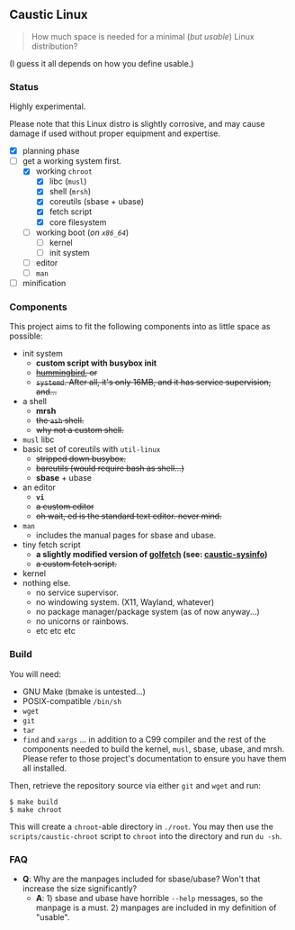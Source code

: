 ## Caustic Linux

> How much space is needed for a minimal (*but usable*) Linux distribution?

(I guess it all depends on how you define usable.)

### Status

Highly experimental.

Please note that this Linux distro is slightly corrosive, and may cause
damage if used without proper equipment and expertise.

- [x] planning phase
- [ ] get a working system first.
	- [x] working `chroot`
		- [x] libc (`musl`)
		- [x] shell (`mrsh`)
		- [x] coreutils (sbase + ubase)
		- [x] fetch script
		- [x] core filesystem
	- [ ] working boot (*on `x86_64`*)
		- [ ] kernel
		- [ ] init system
	- [ ] editor
	- [ ] `man`
- [ ] minification

### Components

This project aims to fit the following components into as little space as
possible:

- init system
	- **custom script with busybox init**
	- <s>[hummingbird](https://github.com/Sweets/hummingbird), or</s>
	- <s>`systemd`. After all, it's only 16MB, and it has service supervision, and...</s>
- a shell
	- **mrsh**
	- <s>the `ash` shell.</s>
	- <s>why not a custom shell.</s>
- `musl` libc
- basic set of coreutils with `util-linux`
	- <s>stripped down busybox.</s>
	- <s>bareutils (would require bash as shell...)</s>
	- **sbase** + ubase
- an editor
	- **`vi`**
	- <s> a custom editor</s>
	- <s>oh wait, ed is the standard text editor. never mind.</s>
- `man`
	- includes the manual pages for sbase and ubase.
- tiny fetch script
	- **a slightly modified version of
	[golfetch](https://github.com/dylanaraps/golfetch)
	(see: [caustic-sysinfo](https://github.com/kiedtl/caustic-sysinfo))**
	- <s>a custom fetch script.</s>
- kernel
- nothing else.
	- no service supervisor.
	- no windowing system. (X11, Wayland, whatever)
	- no package manager/package system (as of now anyway...)
	- no unicorns or rainbows.
	- etc etc etc

### Build

You will need:
- GNU Make (bmake is untested...)
- POSIX-compatible `/bin/sh`
- `wget`
- `git`
- `tar`
- `find` and `xargs`
... in addition to a C99 compiler and the rest of the components needed to
build the kernel, `musl`, sbase, ubase, and mrsh. Please refer to those
project's documentation to ensure you have them all installed.

Then, retrieve the repository source via either `git` and `wget` and run:

```
$ make build
$ make chroot
```

This will create a `chroot`-able directory in `./root`. You may then use the
`scripts/caustic-chroot` script to `chroot` into the directory and run
`du -sh`.

### FAQ

- **Q**: Why are the manpages included for sbase/ubase? Won't that increase the size significantly?
	- **A**: 1) sbase and ubase have horrible `--help` messages, so the manpage is a must. 2) manpages are included in my definition of "usable".
